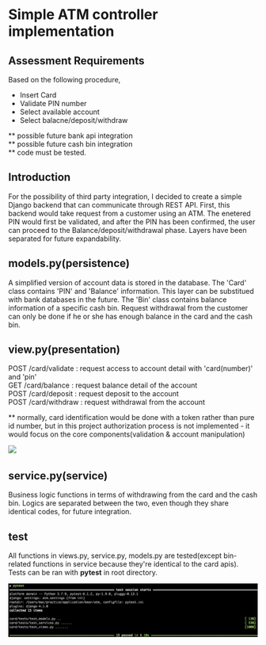 # Simple ATM controller implementation

## Assessment Requirements
Based on the following procedure,
- Insert Card
- Validate PIN number
- Select available account
- Select balacne/deposit/withdraw

** possible future bank api integration<br />
** possible future cash bin integration<br />
** code must be tested. 

## Introduction
For the possibility of third party integration, I decided to create a simple Django backend that can communicate through REST API. First, this backend would take request from a customer using an ATM. The enetered PIN would first be validated, and after the PIN has been confirmed, the user can proceed to the Balance/deposit/withdrawal phase. Layers have been separated for future expandability.

## models.py(persistence)
A simplified version of account data is stored in the database. The 'Card' class contains 'PIN' and 'Balance' information. This layer can be substitued with bank databases in the future.
The 'Bin' class contains balance information of a specific cash bin. Request withdrawal from the customer can only be done if he or she has enough balance in the card and the cash bin.

## view.py(presentation)
POST /card/validate : request access to account detail with 'card(number)' and 'pin'<br />
GET /card/balance   : request balance detail of the account<br />
POST /card/deposit  : request deposit to the account<br />
POST /card/withdraw : request withdrawal from the account<br />

** normally, card identification would be done with a token rather than pure id number, but in this project authorization process is not implemented - it would focus on the core components(validation & account manipulation)

![](bear_recording.gif)


## service.py(service)
Business logic functions in terms of withdrawing from the card and the cash bin. Logics are separated between the two, even though they share identical codes, for future integration.

## test
All functions in views.py, service.py, models.py are tested(except bin-related functions in service because they're identical to the card apis). Tests can be ran with __**pytest**__ in root directory.

![image](bear_pytest.png)
